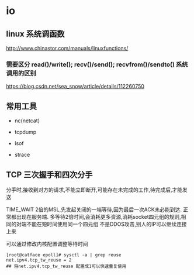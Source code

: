 # io

## linux 系统调函数

http://www.chinastor.com/manuals/linuxfunctions/

### 需要区分 read()/write(); recv()/send(); recvfrom()/sendto() 系统调用的区别

https://blog.csdn.net/sea_snow/article/details/112260750

## 常用工具

* nc(netcat)

* tcpdump

* lsof

* strace

## TCP 三次握手和四次分手

分手时,接收到对方的请求,不能立即断开,可能存在未完成的工作,待完成后,才能发送

TIME_WAIT 2倍的MSL,先发起关闭的一端等待,因为最后一次ACK未必能到达. 正常都出现在服务端. 多等待2倍时间,会消耗更多资源,消耗socket四元组的规则,相同的对端不能在短时间使用同一个四元组
不是DDOS攻击,别人的IP可以继续连接上来

可以通过修改内核配置调整等待时间

~~~shell
[root@catface epoll]# sysctl -a | grep reuse
net.ipv4.tcp_tw_reuse = 2
## 将net.ipv4.tcp_tw_reuse 配置成1可以快速重复使用
~~~

